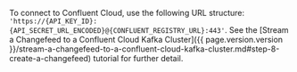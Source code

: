 To connect to Confluent Cloud, use the following URL structure: `'https://{API_KEY_ID}:{API_SECRET_URL_ENCODED}@{CONFLUENT_REGISTRY_URL}:443'`. See the [Stream a Changefeed to a Confluent Cloud Kafka Cluster]({{ page.version.version }}/stream-a-changefeed-to-a-confluent-cloud-kafka-cluster.md#step-8-create-a-changefeed) tutorial for further detail.